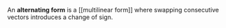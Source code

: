 An **alternating form** is a [[multilinear form]] where swapping consecutive vectors introduces a change of sign.